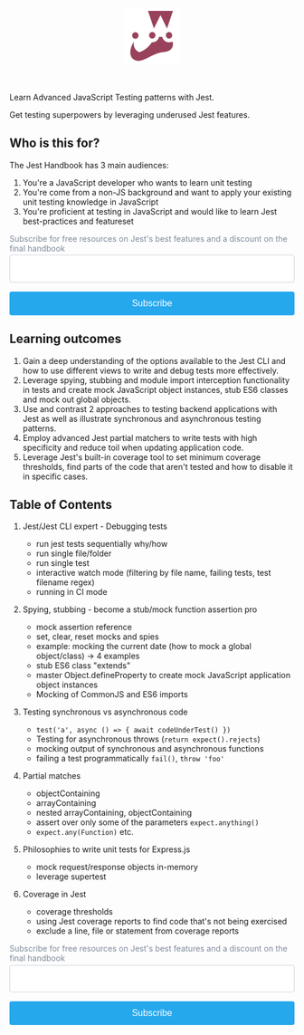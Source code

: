 <style>
  input[type="submit"] {
    display: block;
    width: 100%;
    background: #26A8ED;
    border: 0;
    border-radius: 0.25em;
    color: #fff;
    outline: 0;
    padding: 0.75em 1em;
    width: 100%;
    font-size: 16px;
    box-sizing: border-box;
    cursor: pointer;
    margin-bottom: 0.5em;
  }
  label {
    color: #7e8a9a;
    margin-bottom: 0.25em;
    display: inline-block;
  }
  input[type="email"] {
    background-color: 0 0;
    border: 1px solid #ced3d9;
    border-radius: 4px;
    display: block;
    padding: 0.75em 1em;
    width: 100%;
    margin-bottom: 1em;
    box-sizing: border-box;
    font-size: 16px;
    line-height: 1.4em;
    font-family: -apple-system, BlinkMacSystemFont, "Segoe UI", Roboto, "Helvetica Neue", Arial, sans-serif;
  }
  .logo {
    margin-left: auto;
    margin-right: auto;
    margin-bottom: 50px;
    display: flex;
  }
</style>
<img src="./jest.png" class="logo" width="100px" alt="Jest Logo" />

Learn Advanced JavaScript Testing patterns with Jest.


Get testing superpowers by leveraging underused Jest features.

## Who is this for?

The Jest Handbook has 3 main audiences:

1. You're a JavaScript developer who wants to learn unit testing
2. You're come from a non-JS background and want to apply your existing unit testing knowledge in JavaScript
3. You're proficient at testing in JavaScript and would like to learn Jest best-practices and featureset

<form
  action="https://buttondown.email/api/emails/embed-subscribe/hugo"
  method="post"
  target="popupwindow"
  onsubmit="window.open('https://buttondown.email/hugo', 'popupwindow')"
  class="embeddable-buttondown-form"
>
  <label for="bd-email">Subscribe for free resources on Jest's best features and a discount on the final handbook</label>
  <input type="email" name="email" id="bd-email">
  <input type="hidden" value="1" name="embed">
  <input type="hidden" name="tag" value="jesthandbook" />
  <input type="submit" value="Subscribe">
</form>


## Learning outcomes

1. Gain a deep understanding of the options available to the Jest CLI and how to use different views to write and debug tests more effectively. 
2. Leverage spying, stubbing and module import interception functionality in tests and create mock JavaScript object instances, stub ES6 classes and mock out global objects.
3. Use and contrast 2 approaches to testing backend applications with Jest as well as illustrate synchronous and asynchronous testing patterns.
4. Employ advanced Jest partial matchers to write tests with high specificity and reduce toil when updating application code.
5. Leverage Jest's built-in coverage tool to set minimum coverage thresholds, find parts of the code that aren't tested and how to disable it in specific cases.

## Table of Contents

1. Jest/Jest CLI expert - Debugging tests
   - run jest tests sequentially why/how
   - run single file/folder
   - run single test
   - interactive watch mode (filtering by file name, failing tests, test filename regex)
   - running in CI mode

2. Spying, stubbing - become a stub/mock function assertion pro
   - mock assertion reference
   - set, clear, reset mocks and spies
   - example: mocking the current date (how to mock a global object/class) -> 4 examples
   - stub ES6 class "extends"
   - master Object.defineProperty to create mock JavaScript application object instances
   - Mocking of CommonJS and ES6 imports

5. Testing synchronous vs asynchronous code
   - `test('a', async () => { await codeUnderTest() })`
   - Testing for asynchronous throws (`return expect().rejects`)
   - mocking output of synchronous and asynchronous functions
   - failing a test programmatically `fail()`, `throw 'foo'`

6. Partial matches
   - objectContaining
   - arrayContaining
   - nested arrayContaining, objectContaining
   - assert over only some of the parameters `expect.anything()`
   - `expect.any(Function)` etc.

5. Philosophies to write unit tests for Express.js
   - mock request/response objects in-memory
   - leverage supertest

6. Coverage in Jest
   - coverage thresholds
   - using Jest coverage reports to find code that's not being exercised
   - exclude a line, file or statement from coverage reports

<form
  action="https://buttondown.email/api/emails/embed-subscribe/hugo"
  method="post"
  target="popupwindow"
  onsubmit="window.open('https://buttondown.email/hugo', 'popupwindow')"
  class="embeddable-buttondown-form"
>
  <label for="bd-email">Subscribe for free resources on Jest's best features and a discount on the final handbook</label>
  <input type="email" name="email" id="bd-email">
  <input type="hidden" value="1" name="embed">
  <input type="hidden" name="tag" value="jesthandbook" />
  <input type="submit" value="Subscribe">
</form>


<script async defer src="https://cdn.simpleanalytics.io/hello.js"></script>
<noscript><img src="https://api.simpleanalytics.io/hello.gif" alt=""></noscript>
